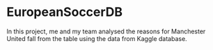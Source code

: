 # EuropeanSoccerDB
In this project, me and my team analysed the reasons for Manchester United fall from the table using the data from Kaggle database.

